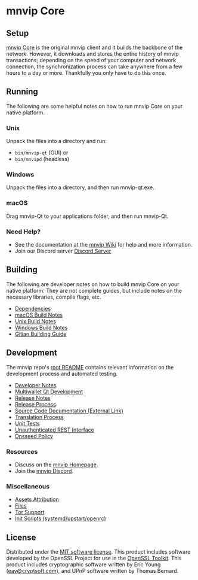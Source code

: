 mnvip Core
=============

Setup
---------------------
[mnvip Core](https://masternode.vip/) is the original mnvip client and it builds the backbone of the network. However, it downloads and stores the entire history of mnvip transactions; depending on the speed of your computer and network connection, the synchronization process can take anywhere from a few hours to a day or more. Thankfully you only have to do this once.

Running
---------------------
The following are some helpful notes on how to run mnvip Core on your native platform.

### Unix

Unpack the files into a directory and run:

- `bin/mnvip-qt` (GUI) or
- `bin/mnvipd` (headless)

### Windows

Unpack the files into a directory, and then run mnvip-qt.exe.

### macOS

Drag mnvip-Qt to your applications folder, and then run mnvip-Qt.

### Need Help?

* See the documentation at the [mnvip Wiki](https://github.com/mnvip/mnvip)
for help and more information.
* Join our Discord server [Discord Server](https://discord.gg/2MYYCVPxeU)

Building
---------------------
The following are developer notes on how to build mnvip Core on your native platform. They are not complete guides, but include notes on the necessary libraries, compile flags, etc.

- [Dependencies](dependencies.md)
- [macOS Build Notes](build-osx.md)
- [Unix Build Notes](build-unix.md)
- [Windows Build Notes](build-windows.md)
- [Gitian Building Guide](gitian-building.md)

Development
---------------------
The mnvip repo's [root README](/README.md) contains relevant information on the development process and automated testing.

- [Developer Notes](developer-notes.md)
- [Multiwallet Qt Development](multiwallet-qt.md)
- [Release Notes](release-notes.md)
- [Release Process](release-process.md)
- [Source Code Documentation (External Link)](https://github.com/mnvip/mnvip)
- [Translation Process](translation_process.md)
- [Unit Tests](unit-tests.md)
- [Unauthenticated REST Interface](REST-interface.md)
- [Dnsseed Policy](dnsseed-policy.md)

### Resources
* Discuss on the [mnvip Homepage](https://github.com/mnvip/mnvip).
* Join the [mnvip Discord](https://discord.gg/2MYYCVPxeU).

### Miscellaneous
- [Assets Attribution](assets-attribution.md)
- [Files](files.md)
- [Tor Support](tor.md)
- [Init Scripts (systemd/upstart/openrc)](init.md)

License
---------------------
Distributed under the [MIT software license](/COPYING).
This product includes software developed by the OpenSSL Project for use in the [OpenSSL Toolkit](https://www.openssl.org/). This product includes
cryptographic software written by Eric Young ([eay@cryptsoft.com](mailto:eay@cryptsoft.com)), and UPnP software written by Thomas Bernard.
